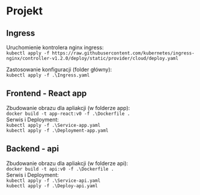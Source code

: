 # Projekt

## Ingress
Uruchomienie kontrolera nginx ingress: <br /> 
`kubectl apply -f https://raw.githubusercontent.com/kubernetes/ingress-nginx/controller-v1.2.0/deploy/static/provider/cloud/deploy.yaml`

Zastosowanie konfiguracji (folder główny):<br /> 
`kubectl apply -f .\Ingress.yaml `<br /> 

## Frontend - React app
Zbudowanie obrazu dla apliakcji (w folderze app): <br /> 
`docker build -t app-react:v0 -f .\Dockerfile .` <br /> 
Serwis i Deployment: <br /> 
`kubectl apply -f .\Service-app.yaml `<br /> 
`kubectl apply -f .\Deployment-app.yaml`<br />


## Backend - api
Zbudowanie obrazu dla apliakcji (w folderze api): <br /> 
`docker build -t api:v0 -f .\Dockerfile .` <br />
Serwis i Deployment: <br /> 
`kubectl apply -f .\Service-api.yaml` <br />
`kubectl apply -f .\Deploy-api.yaml ` <br />
